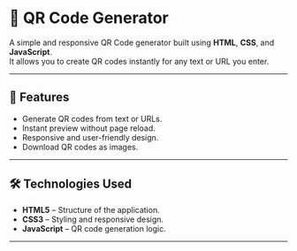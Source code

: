 # 📱 QR Code Generator

A simple and responsive QR Code generator built using **HTML**, **CSS**, and **JavaScript**.  
It allows you to create QR codes instantly for any text or URL you enter.

---

## 🚀 Features
- Generate QR codes from text or URLs.
- Instant preview without page reload.
- Responsive and user-friendly design.
- Download QR codes as images.

---

## 🛠️ Technologies Used
- **HTML5** – Structure of the application.
- **CSS3** – Styling and responsive design.
- **JavaScript** – QR code generation logic.

---


